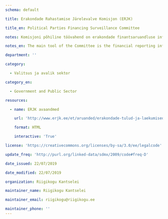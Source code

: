 ```yaml
---
schema: default

title: Erakondade Rahastamise Järelevalve Komisjon (ERJK)

title_en: Political Parties Financing Surveillance Committee

notes: Komisjoni põhiline töövahend on erakondade finantsaruandluse infosüsteem, mille kaudu kogutakse ja avalikustatakse erakondade rahastamisega seotud aruandlus usladusväärselt ning võrreldaval kujul.

notes_en: The main tool of the Committee is the financial reporting information system, through which the reports on the finances of political parties are collected and published reliably and in a comparable format.

department: ''

category:

  - Valitsus ja avalik sektor

category_en:

  - Government and Public Sector

resources:

  - name: ERJK avaandmed

    url: 'http://www.erjk.ee/et/aruanded/erakondade-tulud-ja-laekumised'

    format: HTML

    interactive: 'True'

license: 'https://creativecommons.org/licenses/by-sa/3.0/ee/legalcode'

update_freq: 'http://purl.org/linked-data/sdmx/2009/code#freq-D'

date_issued: 22/07/2019

date_modified: 22/07/2019

organization: Riigikogu Kantselei

maintainer_name: Riigikogu Kantselei

maintainer_email: riigikogu@riigikogu.ee

maintainer_phone: ''
---
```

